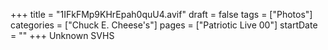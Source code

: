 +++
title = "1IFkFMp9KHrEpah0quU4.avif"
draft = false
tags = ["Photos"]
categories = ["Chuck E. Cheese's"]
pages = ["Patriotic Live 00"]
startDate = ""
+++
Unknown SVHS
